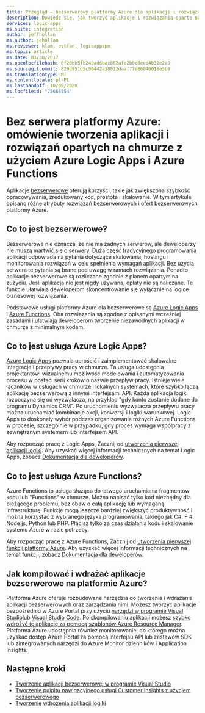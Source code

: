 ```yaml
---
title: Przegląd — bezserwerowy platformy Azure dla aplikacji i rozwiązań opartych na chmurze
description: Dowiedz się, jak tworzyć aplikacje i rozwiązania oparte na chmurze bez obaw o infrastrukturę przy użyciu Azure Logic Apps i Azure Functions
services: logic-apps
ms.suite: integration
author: jeffhollan
ms.author: jehollan
ms.reviewer: klam, estfan, logicappspm
ms.topic: article
ms.date: 03/30/2017
ms.openlocfilehash: 0f20bb5fb249ad6bac862afe2b0e8eee4b32e2a9
ms.sourcegitcommit: 829d951d5c90442a38012daaf77e86046018e5b9
ms.translationtype: MT
ms.contentlocale: pl-PL
ms.lasthandoff: 10/09/2020
ms.locfileid: "75666554"
---
```

# <a name="azure-serverless-overview-for-building-cloud-based-apps-and-solutions-with-azure-logic-apps-and-azure-functions"></a>Bez serwera platformy Azure: omówienie tworzenia aplikacji i rozwiązań opartych na chmurze z użyciem Azure Logic Apps i Azure Functions

Aplikacje [bezserwerowe](https://azure.microsoft.com/solutions/serverless/) oferują korzyści, takie jak zwiększona szybkość opracowywania, zredukowany kod, prostota i skalowanie. W tym artykule opisano różne atrybuty rozwiązań bezserwerowych i ofert bezserwerowych platformy Azure.

## <a name="what-is-serverless"></a>Co to jest bezserwerowe?

Bezserwerowe nie oznacza, że nie ma żadnych serwerów, ale deweloperzy nie muszą martwić się o serwery. Duża część tradycyjnego programowania aplikacji odpowiada na pytania dotyczące skalowania, hostingu i monitorowania rozwiązań w celu spełnienia wymagań aplikacji. Bez użycia serwera te pytania są brane pod uwagę w ramach rozwiązania. Ponadto aplikacje bezserwerowe są rozliczane zgodnie z planem opartym na zużyciu. Jeśli aplikacja nie jest nigdy używana, opłaty nie są naliczane. Te funkcje ułatwiają deweloperom skoncentrowanie się wyłącznie na logice biznesowej rozwiązania.

Podstawowe usługi platformy Azure dla bezserwerowe są [Azure Logic Apps](https://azure.microsoft.com/services/logic-apps/) i [Azure Functions](https://azure.microsoft.com/services/functions/). Oba rozwiązania są zgodne z opisanymi wcześniej zasadami i ułatwiają deweloperom tworzenie niezawodnych aplikacji w chmurze z minimalnym kodem.

## <a name="what-is-azure-logic-apps"></a>Co to jest usługa Azure Logic Apps?

[Azure Logic Apps](logic-apps-overview.md) pozwala uprościć i zaimplementować skalowalne integracje i przepływy pracy w chmurze. Ta usługa udostępnia projektantowi wizualnemu możliwość modelowania i automatyzowania procesu w postaci serii kroków o nazwie przepływ pracy. Istnieje wiele [łączników](../connectors/apis-list.md) w usługach w chmurze i lokalnych systemach, które szybko łączą aplikację bezserwerową z innymi interfejsami API. Każda aplikacja logiki rozpoczyna się od wyzwalacza, na przykład "gdy konto zostanie dodane do programu Dynamics CRM". Po uruchomieniu wyzwalacza przepływu pracy można uruchamiać kombinacje akcji, konwersji i logiki warunkowej. Logic Apps to doskonały wybór podczas organizowania różnych Azure Functions w procesie, szczególnie w przypadku, gdy proces wymaga współpracy z zewnętrznym systemem lub interfejsem API.

Aby rozpocząć pracę z Logic Apps, Zacznij od [utworzenia pierwszej aplikacji logiki](quickstart-create-first-logic-app-workflow.md). Aby uzyskać więcej informacji technicznych na temat Logic Apps, zobacz [Dokumentacja dla deweloperów](logic-apps-workflow-definition-language.md).

## <a name="what-is-azure-functions"></a>Co to jest usługa Azure Functions?

Azure Functions to usługa służąca do łatwego uruchamiania fragmentów kodu lub "Functions" w chmurze. Można napisać tylko kod niezbędny dla bieżącego problemu, bez obaw o całą aplikację lub wymaganą infrastrukturę. Funkcje mogą jeszcze bardziej zwiększyć produktywność i można korzystać z wybranego języka programowania, takiego jak C#, F #, Node.js, Python lub PHP. Płacisz tylko za czas działania kodu i skalowanie systemu Azure w razie potrzeby.

Aby rozpocząć pracę z Azure Functions, Zacznij od [utworzenia pierwszej funkcji platformy Azure](../azure-functions/functions-create-first-azure-function.md). Aby uzyskać więcej informacji technicznych na temat funkcji, zobacz [Dokumentacja dla deweloperów](../azure-functions/functions-reference.md).

## <a name="how-can-i-build-and-deploy-serverless-apps-in-azure"></a>Jak kompilować i wdrażać aplikacje bezserwerowe na platformie Azure?

Platforma Azure oferuje rozbudowane narzędzia do tworzenia i wdrażania aplikacji bezserwerowych oraz zarządzania nimi. Możesz tworzyć aplikacje bezpośrednio w Azure Portal przy użyciu [narzędzi w programie Visual Studio](logic-apps-serverless-get-started-vs.md)lub [Visual Studio Code](quickstart-create-logic-apps-visual-studio-code.md). Po skompilowaniu aplikacji możesz [szybko wdrożyć tę aplikację za pomocą szablonów Azure Resource Manager](logic-apps-deploy-azure-resource-manager-templates.md). Platforma Azure udostępnia również monitorowanie, do którego można uzyskać dostęp Azure Portal za pomocą interfejsu API lub zestawów SDK lub zintegrowanych narzędzi do Azure Monitor dzienników i Application Insights.

## <a name="next-steps"></a>Następne kroki

* [Tworzenie aplikacji bezserwerowej w programie Visual Studio](logic-apps-serverless-get-started-vs.md)
* [Tworzenie pulpitu nawigacyjnego usługi Customer Insights z użyciem bezserwerowego](logic-apps-scenario-social-serverless.md)
* [Tworzenie wdrożenia aplikacji logiki](logic-apps-azure-resource-manager-templates-overview.md)
